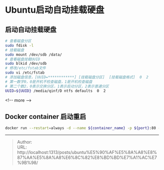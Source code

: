 # Ubuntu启动自动挂载硬盘


## 启动自动挂载硬盘
```bash
# 查看磁盘分区
sudo fdisk -l
# 挂载磁盘
sudo mount /dev/sdb /data/
# 查看磁盘挂载UUID
sudo blkid /dev/sdb
# 修改/etc/fstab文件
sudo vi /etc/fstab
# 添加磁盘信息，[UUID=************] [挂载磁盘分区]  [挂载磁盘格式]  0  2
# 第一数字0，0是开机不检查磁盘，1是开机检查磁盘
# 第二个数2，0表示交换分区，1表示启动分区，2表示普通分区 
UUID=${UUID} /media/qinf/D ntfs defaults  0  2
```
&lt;!-- more --&gt;

## Docker container 启动重启
```bash
docker run --restart=always -d --name ${container_name} -p ${port}:80 -v /localdir:/mount_dir ${image_name}
```

---

> Author:   
> URL: http://localhost:1313/posts/ubuntu%E5%90%AF%E5%8A%A8%E8%87%AA%E5%8A%A8%E6%8C%82%E8%BD%BD%E7%A1%AC%E7%9B%98/  

